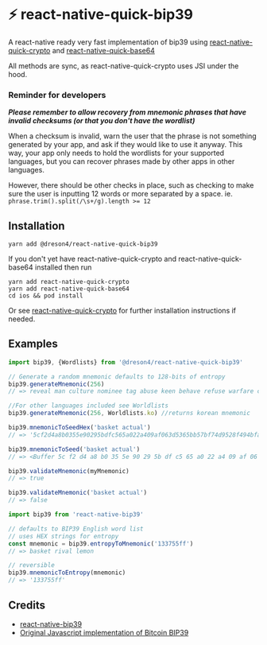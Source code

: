 # ⚡️ react-native-quick-bip39

A react-native ready very fast implementation of bip39 using [react-native-quick-crypto](https://github.com/margelo/react-native-quick-crypto) and [react-native-quick-base64](https://github.com/craftzdog/react-native-quick-base64)

All methods are sync, as react-native-quick-crypto uses JSI under the hood. 


### Reminder for developers

***Please remember to allow recovery from mnemonic phrases that have invalid checksums (or that you don't have the wordlist)***

When a checksum is invalid, warn the user that the phrase is not something generated by your app, and ask if they would like to use it anyway. This way, your app only needs to hold the wordlists for your supported languages, but you can recover phrases made by other apps in other languages.

However, there should be other checks in place, such as checking to make sure the user is inputting 12 words or more separated by a space. ie. `phrase.trim().split(/\s+/g).length >= 12`

## Installation

```
yarn add @dreson4/react-native-quick-bip39
```

If you don't yet have react-native-quick-crypto and react-native-quick-base64 installed then run
```
yarn add react-native-quick-crypto
yarn add react-native-quick-base64
cd ios && pod install
```
Or see [react-native-quick-crypto](https://github.com/margelo/react-native-quick-crypto) for further installation instructions if needed.


## Examples
``` js
import bip39, {Wordlists} from '@dreson4/react-native-quick-bip39'

// Generate a random mnemonic defaults to 128-bits of entropy 
bip39.generateMnemonic(256)
// => reveal man culture nominee tag abuse keen behave refuse warfare crisp thunder valve knock unique try fold energy torch news thought access hawk table

//For other languages included see Worldlists
bip39.generateMnemonic(256, Worldlists.ko) //returns korean mnemonic

bip39.mnemonicToSeedHex('basket actual')
// => '5cf2d4a8b0355e90295bdfc565a022a409af063d5365bb57bf74d9528f494bfa4400f53d8349b80fdae44082d7f9541e1dba2b003bcfec9d0d53781ca676651f'

bip39.mnemonicToSeed('basket actual')
// => <Buffer 5c f2 d4 a8 b0 35 5e 90 29 5b df c5 65 a0 22 a4 09 af 06 3d 53 65 bb 57 bf 74 d9 52 8f 49 4b fa 44 00 f5 3d 83 49 b8 0f da e4 40 82 d7 f9 54 1e 1d ba 2b ...>

bip39.validateMnemonic(myMnemonic)
// => true

bip39.validateMnemonic('basket actual')
// => false
```


``` js
import bip39 from 'react-native-bip39'

// defaults to BIP39 English word list
// uses HEX strings for entropy
const mnemonic = bip39.entropyToMnemonic('133755ff')
// => basket rival lemon

// reversible
bip39.mnemonicToEntropy(mnemonic)
// => '133755ff'
```


## Credits
- [react-native-bip39](https://github.com/novalabio/react-native-bip39)
- [Original Javascript implementation of Bitcoin BIP39](https://github.com/bitcoinjs/bip39)
